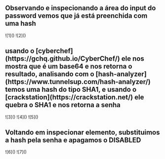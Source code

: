 
<h2>Observando e inspecionando a área do input do password vemos que já está preenchida com uma hash</h2>
![1]()
![2]()

<h2>usando o [cyberchef](https://gchq.github.io/CyberChef/) ele nos mostra que é um base64 e nos retorna o resultado, analisando com o [hash-analyzer](https://www.tunnelsup.com/hash-analyzer/) temos uma hash do tipo SHA1, e usando o [crackstation](https://crackstation.net/) ele quebra o SHA1 e nos retorna a senha  </h2>
![3]()
![4]()
![5]()

<h2>Voltando em inspecionar elemento, substituimos a hash pela senha e apagamos o DISABLED</h2>
![6]()
![7]()
